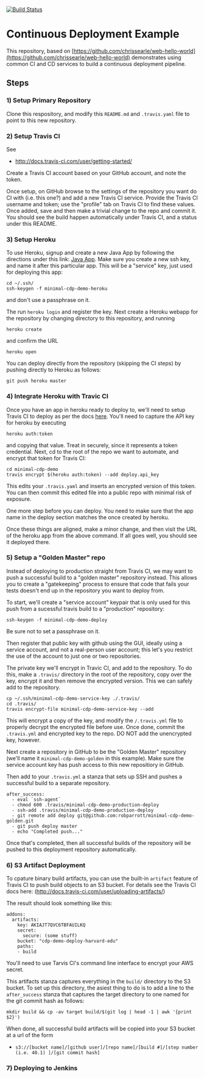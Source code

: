 [![Build Status](https://travis-ci.org/robparrott/minimal-cdp-demo.png?branch=master)](https://travis-ci.org/robparrott/minimal-cdp-demo)


# Continuous Deployment Example 

This repository, based on [https://github.com/chrissearle/web-hello-world](https://github.com/chrissearle/web-hello-world) demonstrates using common CI and CD services to build a continuous deployment pipeline.

## Steps

### 1) Setup Primary Repository

Clone this respository, and modify this `README.md` and `.travis.yaml` file to point to this new repository.


### 2) Setup Travis CI

See

- http://docs.travis-ci.com/user/getting-started/

Create a Travis CI account based on your GitHub account, and note the token.

Once setup, on GitHub browse to the settings of the repository you want do CI with (i.e. this one?) and add a new Travis CI service. Provide the Travis CI username and token; use the "profile" tab on Travis CI to find these values. Once added, save and then make a trivial change to the repo and commit it. You should see the build happen automatically under Travis CI, and a status under this README.


### 3) Setup Heroku

To use Heroku, signup and create a new Java App by following the directions under this link: [Java App](https://devcenter.heroku.com/articles/getting-started-with-java).  Make sure you create a new ssh key, and name it after this particular app. This will be a "service" key, just used for deploying this app:

```
cd ~/.ssh/
ssh-keygen -f minimal-cdp-demo-heroku
```

and don't use a passphrase on it.

The run `heroku login` and register the key.  Next create a Heroku webapp for the repository by changing directory to this repository, and running

```
heroku create
```
and confirm the URL
```
heroku open
```

You can deploy directly from the repository (skipping the CI steps) by pushing directly to Heroku as follows:

```
git push heroku master
```

### 4) Integrate Heroku with Travic CI

Once you have an app in heroku ready to deploy to, we'll need to setup Travis CI to deploy as per the docs [here](http://docs.travis-ci.com/user/deployment/heroku/). You'll need to capture the API key for heroku by executing

```
heroku auth:token
```

and copying that value. Treat in securely, since it represents a token credential. Next, cd to the root of the repo we want to automate, and encrypt that token for Travis CI:

```
cd minimal-cdp-demo
travis encrypt $(heroku auth:token) --add deploy.api_key   
```

This edits your `.travis.yaml` and inserts an encrypted version of this token. You can then commit this edited file into a public repo with minimal risk of exposure.

One more step before you can deploy. You need to make sure that the app name in the deploy section matches the once created by heroku.

Once these things are aligned, make a minor change, and then visit the URL of the heroku app from the above command. If all goes well, you should see it deployed there.


### 5) Setup a "Golden Master" repo

Instead of deploying to production straight from Travis CI, we may want to push a successful build to a "golden master" repository instead. This allows you to create a "gatekeeping" process to ensure that code that fails your tests doesn't end up in the repository you want to deploy from.

To start, we'll create a "service account" keypair that is only used for this push from a sucessful travis build to a "production" repository:

```
ssh-keygen -f minimal-cdp-demo-deploy
```

Be sure not to set a passphrase on it.

Then register that public key with github using the GUI, ideally using a service account, and not a real-person user account; this let's you restrict the use of the account to just one or two repositories. 

The private key we'll encrypt in Travic CI, and add to the repository. To do this, make a `.travis/` directory in the root of the repository, copy over the key, encrypt it and then remove the encrypted version. This we can safely add to the repository.

```
cp ~/.ssh/minimal-cdp-demo-service-key ./.travis/
cd .travis/
travis encrypt-file minimal-cdp-demo-service-key --add
```

This will encrypt a copy of the key, and modify the `/.travis.yml` file to properly decrypt the encrypted file before use.  Once done, commit the `.travis.yml`  and encrypted key to the repo. DO NOT add the unencrypted key, however.

Next create a repository in GitHub to be the "Golden Master" repository (we'll name it `minimal-cdp-demo-golden` in this example). Make sure the service account key has push access to this new repositiory in GitHub.

Then add to your `.travis.yml` a stanza that sets up SSH and pushes a successful build to a separate repository.

```
after_success:
  - eval `ssh-agent` 
  - chmod 600 .travis/minimal-cdp-demo-production-deploy 
  - ssh-add .travis/minimal-cdp-demo-production-deploy
  - git remote add deploy git@github.com:robparrott/minimal-cdp-demo-golden.git
  - git push deploy master
  - echo "Completed push..."
```

Once that's completed, then all successful builds of the repository will be pushed to this deployment repository automatically.

### 6) S3 Artifact Deployment

To cpature binary build artifacts, you can use the built-in `artifact` feature of Travis CI to push build objects to an S3 bucket. For details see the Travis CI docs here: (http://docs.travis-ci.com/user/uploading-artifacts/)

The result should look something like this:

```
addons:
  artifacts:
    key: AKIAJT7QVC6TBFAUILKQ
    secret: 
      secure: (some stuff)
    bucket: "cdp-demo-deploy-harvard-edu"
    paths:
    - build
```

You'll need to use Tarvis CI's command line interface to encrypt your AWS secret.

This artifacts stanza captures everything in the `build/` directory to the S3 bucket. To set up this directory, the asiest thing to do is to add a line to the `after_success` stanza that captures the target directory to one named for the git commit hash as follows:

```
mkdir build && cp -av target build/$(git log | head -1 | awk '{print $2}')
```

When done, all successful build artifacts will be copied into your S3 bucket at a url of the form

* `s3://[bucket name]/[github user]/[repo name]/[build #]/[step number (i.e. 40.1) ]/[git commit hash]`

### 7) Deploying to Jenkins

